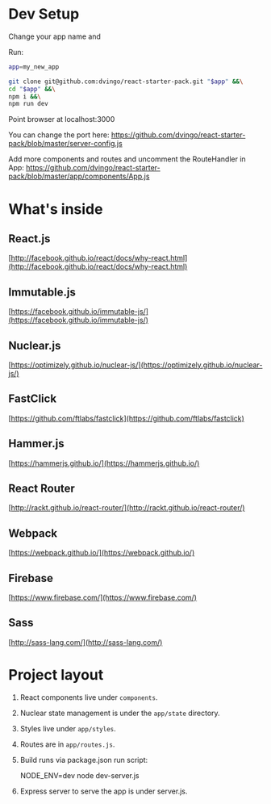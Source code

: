 # <ProjectName>

<Description>

# Dev Setup

Change your app name and

Run:

```bash
app=my_new_app

git clone git@github.com:dvingo/react-starter-pack.git "$app" &&\
cd "$app" &&\
npm i &&\
npm run dev
```

Point browser at localhost:3000

You can change the port here:
https://github.com/dvingo/react-starter-pack/blob/master/server-config.js

Add more components and routes and uncomment the RouteHandler in App:
https://github.com/dvingo/react-starter-pack/blob/master/app/components/App.js

# What's inside

## React.js
[http://facebook.github.io/react/docs/why-react.html](http://facebook.github.io/react/docs/why-react.html)

## Immutable.js
[https://facebook.github.io/immutable-js/](https://facebook.github.io/immutable-js/)

## Nuclear.js
[https://optimizely.github.io/nuclear-js/](https://optimizely.github.io/nuclear-js/)

## FastClick
[https://github.com/ftlabs/fastclick](https://github.com/ftlabs/fastclick)

## Hammer.js
[https://hammerjs.github.io/](https://hammerjs.github.io/)

## React Router
[http://rackt.github.io/react-router/](http://rackt.github.io/react-router/)

## Webpack
[https://webpack.github.io/](https://webpack.github.io/)

## Firebase
[https://www.firebase.com/](https://www.firebase.com/)

## Sass
[http://sass-lang.com/](http://sass-lang.com/)

# Project layout

1. React components live under `components`.
2. Nuclear state management is under the `app/state` directory.
3. Styles live under `app/styles`.
4. Routes are in `app/routes.js`.
5. Build runs via package.json run script:

    NODE_ENV=dev node dev-server.js

6. Express server to serve the app is under server.js.
